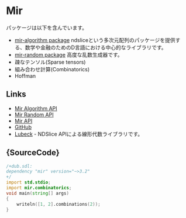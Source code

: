 # Mir

パッケージは以下を含んでいます。

 - [mir-algorithm package](dub/mir-algorithm) ndsliceという多次元配列のパッケージを提供する、数学や金融のためのD言語における中心的なライブラリです。
 - [mir-random package](dub/mir-random) 高度な乱数生成器です。
 - 疎なテンソル(Sparse tensors)
 - 組み合わせ計算(Combinatorics)
 - Hoffman

## Links

 - [Mir Algorithm API](http://docs.algorithm.dlang.io)
 - [Mir Random API](http://docs.random.dlang.io)
 - [Mir API](http://docs.mir.dlang.io)
 - [GitHub](https://github.com/libmir/mir)
 - [Lubeck](https://github.com/kaleidicassociates/lubeck) - NDSlice APIによる線形代数ライブラリです。

## {SourceCode}

```d
/+dub.sdl:
dependency "mir" version="~>3.2"
+/
import std.stdio;
import mir.combinatorics;
void main(string[] args)
{
    writeln([1, 2].combinations(2));
}
```
